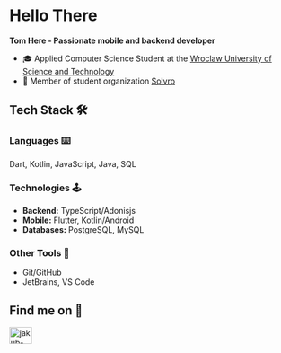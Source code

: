 # Hello There

**Tom Here - Passionate mobile and backend developer**

- 🎓 Applied Computer Science Student at the [Wroclaw University of Science and Technology](https://www.pwr.edu.pl/)
- 👥 Member of student organization [Solvro](https://solvro.pwr.edu.pl/)

## Tech Stack 🛠️

### Languages ⌨️
Dart, Kotlin, JavaScript, Java, SQL

### Technologies 🕹️
- **Backend:** TypeScript/Adonisjs
- **Mobile:** Flutter, Kotlin/Android
- **Databases:** PostgreSQL, MySQL

### Other Tools 🔮
- Git/GitHub
- JetBrains, VS Code

## Find me on 🔗
<p align="left">
    <a href="https://www.linkedin.com/in/tomasz-trela-dev/" target="_blank"><img align="center" src="https://raw.githubusercontent.com/rahuldkjain/github-profile-readme-generator/master/src/images/icons/Social/linked-in-alt.svg" alt="jakub-st%C4%99pkowski-463a05272" height="30" width="40" /></a>
</p>
